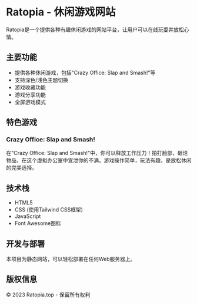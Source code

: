 # Ratopia - 休闲游戏网站

Ratopia是一个提供各种有趣休闲游戏的网站平台，让用户可以在线玩耍并放松心情。

## 主要功能

- 提供各种休闲游戏，包括"Crazy Office: Slap and Smash!"等
- 支持深色/浅色主题切换
- 游戏收藏功能
- 游戏分享功能
- 全屏游戏模式

## 特色游戏

### Crazy Office: Slap and Smash!

在"Crazy Office: Slap and Smash!"中，你可以释放工作压力！拍打脸部，砸烂物品，在这个虚拟办公室中宣泄你的不满。游戏操作简单，玩法有趣，是放松休闲的完美选择。

## 技术栈

- HTML5
- CSS (使用Tailwind CSS框架)
- JavaScript
- Font Awesome图标

## 开发与部署

本项目为静态网站，可以轻松部署在任何Web服务器上。

## 版权信息

© 2023 Ratopia.top - 保留所有权利 